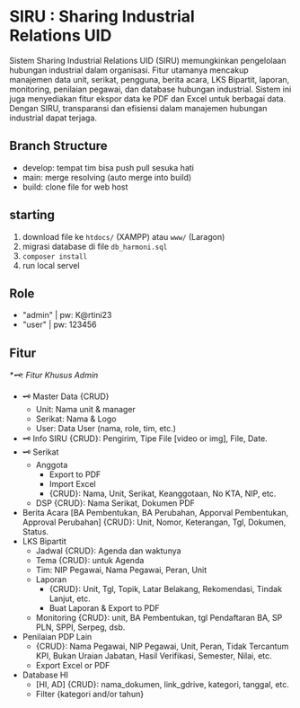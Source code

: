 # SIRU : Sharing Industrial Relations UID
Sistem Sharing Industrial Relations UID (SIRU) memungkinkan pengelolaan hubungan industrial dalam organisasi. Fitur utamanya mencakup manajemen data unit, serikat, pengguna, berita acara, LKS Bipartit, laporan, monitoring, penilaian pegawai, dan database hubungan industrial. Sistem ini juga menyediakan fitur ekspor data ke PDF dan Excel untuk berbagai data. Dengan SIRU, transparansi dan efisiensi dalam manajemen hubungan industrial dapat terjaga.

## Branch Structure
- develop: tempat tim bisa push pull sesuka hati
- main: merge resolving (auto merge into build)
- build: clone file for web host

## starting
1. download file ke `htdocs/` (XAMPP) atau `www/` (Laragon)
2. migrasi database di file `db_harmoni.sql`
3. `composer install`
4. run local servel

## Role
- "admin" | pw: K@rtini23
- "user" | pw: 123456

## Fitur
<i>*🗝️: Fitur Khusus Admin</i>
- 🗝️ Master Data {CRUD}
    - Unit: Nama unit & manager
    - Serikat: Nama & Logo
    - User: Data User (nama, role, tim, etc.)
- 🗝️ Info SIRU {CRUD}: Pengirim, Tipe File [video or img], File, Date. 
- 🗝️ Serikat
    - Anggota
      - Export to PDF
      - Import Excel
      - {CRUD}: Nama, Unit, Serikat, Keanggotaan, No KTA, NIP, etc.
    - DSP {CRUD}: Nama Serikat, Dokumen PDF 
- Berita Acara [BA Pembentukan, BA Perubahan, Apporval Pembentukan, Approval Perubahan] {CRUD}: Unit, Nomor, Keterangan, Tgl, Dokumen, Status.
- LKS Bipartit
    - Jadwal {CRUD}: Agenda dan waktunya 
    - Tema {CRUD}: untuk Agenda
    - Tim: NIP Pegawai, Nama Pegawai, Peran, Unit
    - Laporan
      - {CRUD}: Unit, Tgl, Topik, Latar Belakang, Rekomendasi, Tindak Lanjut, etc.
      - Buat Laporan & Export to PDF  
    - Monitoring {CRUD}: unit, BA Pembentukan, tgl Pendaftaran BA, SP PLN, SPPI, Serpeg, dsb. 
- Penilaian PDP Lain 
    - {CRUD}: Nama Pegawai, NIP Pegawai, Unit, Peran, Tidak Tercantum KPI, Bukan Uraian Jabatan, Hasil Verifikasi, Semester, Nilai, etc.
    - Export Excel or PDF
- Database HI
  - [HI, AD] {CRUD}: nama_dokumen, link_gdrive, kategori, tanggal, etc.
  - Filter {kategori and/or tahun}
